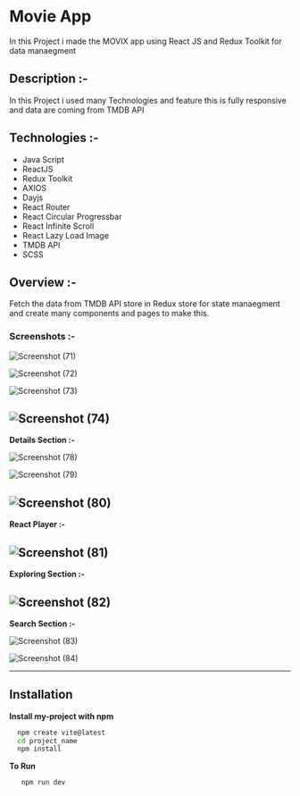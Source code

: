 
# Movie App

In this Project i made the MOVIX app using React JS and Redux Toolkit for data manaegment

## Description :-

In this Project i used many Technologies and feature this is fully responsive and data are coming from TMDB API

## Technologies :-

- Java Script
- ReactJS
- Redux Toolkit
- AXIOS
- Dayjs
- React Router
- React Circular Progressbar
- React Infinite Scroll
- React Lazy Load Image
- TMDB API
- SCSS

## Overview :- 

Fetch the data from TMDB API store in Redux store for state manaegment and create many components and pages to make this.

### Screenshots :- 

![Screenshot (71)](https://github.com/Aadiii01/Movix_ReactJS/assets/134622355/473835b6-c202-4003-acf2-61261488c3f5)

![Screenshot (72)](https://github.com/Aadiii01/Movix_ReactJS/assets/134622355/d0c7e6c2-bbb1-47fc-b745-44141de8b275)

![Screenshot (73)](https://github.com/Aadiii01/Movix_ReactJS/assets/134622355/debd1255-e5a4-4638-b0dd-49ae334d97db)

![Screenshot (74)](https://github.com/Aadiii01/Movix_ReactJS/assets/134622355/8450d16b-8e98-41fe-b3f6-fe1d7c81f6c3)
---

**Details Section :-**

![Screenshot (78)](https://github.com/Aadiii01/Movix_ReactJS/assets/134622355/40a9b323-f2d9-4e5a-a415-d1b406b5f1a2)

![Screenshot (79)](https://github.com/Aadiii01/Movix_ReactJS/assets/134622355/49657b59-38ca-46e8-b4a8-4a61b4634ddb)

![Screenshot (80)](https://github.com/Aadiii01/Movix_ReactJS/assets/134622355/0d48a523-47f4-4710-96c4-7af2522c7e28)
---

**React Player :-**

![Screenshot (81)](https://github.com/Aadiii01/Movix_ReactJS/assets/134622355/e90bac3d-0368-4baa-b1d0-221b7718705c)
---

**Exploring Section :-**

![Screenshot (82)](https://github.com/Aadiii01/Movix_ReactJS/assets/134622355/b35a522e-ceca-4b8b-9a73-4f1b2e3d4041)
---

**Search Section :-**

![Screenshot (83)](https://github.com/Aadiii01/Movix_ReactJS/assets/134622355/aa7ffbb7-bd26-4f81-8946-2cc668058fe0)

![Screenshot (84)](https://github.com/Aadiii01/Movix_ReactJS/assets/134622355/eb26dc88-046c-4ab1-bd7e-713826d4ae44)

---


## Installation

**Install my-project with npm**

```bash
  npm create vite@latest
  cd project_name
  npm install

```

**To Run**
```bash
   npm run dev
```
